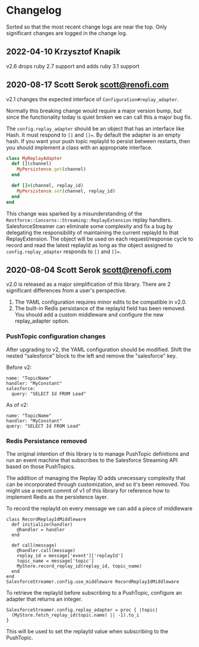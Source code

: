 # Changelog

Sorted so that the most recent change logs are near the top. Only significant
changes are logged in the change log.

## 2022-04-10 Krzysztof Knapik

v2.6 drops ruby 2.7 support and adds ruby 3.1 support

## 2020-08-17 Scott Serok [scott@renofi.com](mailto:scott@renofi.com)

v2.1 changes the expected interface of `Configuration#replay_adapter`.

Normally this breaking change would require a major version bump, but since the
functionality today is quiet broken we can call this a major bug fix.

The `config.replay_adapter` should be an object that has an interface like Hash.
It must respond to `[]` and `[]=`. By default the adapter is an empty hash.  If
you want your push topic replayId to persist between restarts, then you should
implement a class with an appropriate interface.

```ruby
class MyReplayAdapter
  def [](channel)
    MyPersistence.get(channel)
  end

  def []=(channel, replay_id)
    MyPersistence.set(channel, replay_id)
  end
end
```

This change was sparked by a misunderstanding of the
`Restforce::Concerns::Streaming::ReplayExtension` replay handlers.
SalesforceStreamer can eliminate some complexity and fix a bug by delegating the
responsibility of maintaining the current replayId to that ReplayExtension. The
object will be used on each request/response cycle to record and read the latest
replayId as long as the object assigned to `config.replay_adapter` responds to
`[]` and `[]=`.

## 2020-08-04 Scott Serok [scott@renofi.com](mailto:scott@renofi.com)

v2.0 is released as a major simplification of this library. There are 2
significant differences from a user's perspective.

1. The YAML configuration requires minor edits to be compatible in v2.0.
2. The built-in Redis persistance of the replayId field has been removed. You
   should add a custom middleware and configure the new replay_adapter option.

### PushTopic configuration changes

After upgrading to v2, the YAML configuration should be modified. Shift the
nested "salesforce" block to the left and remove the "salesforce" key.

Before v2:

    name: "TopicName"
    handler: "MyConstant"
    salesforce:
      query: "SELECT Id FROM Lead"

As of v2:

    name: "TopicName"
    handler: "MyConstant"
    query: "SELECT Id FROM Lead"

### Redis Persistance removed

The original intention of this library is to manage PushTopic definitions
and run an event machine that subscribes to the Salesforce Streaming API based
on those PushTopics.

The addition of managing the Replay ID adds unecessary complexity that can be
incorporated through customization, and so it's been removed. You might use a
recent commit of v1 of this library for reference how to implement Redis as the
persistence layer.

To record the replayId on every message we can add a piece of middleware

    class RecordReplayIdMiddleware
      def initialize(handler)
        @handler = handler
      end

      def call(message)
        @handler.call(message)
        replay_id = message['event']['replayId']
        topic_name = message['topic']
        MyStore.record_replay_id(replay_id, topic_name)
      end
    end
    SalesforceStreamer.config.use_middleware RecordReplayIdMiddleware

To retrieve the replayId before subscribing to a PushTopic,
configure an adapter that returns an integer.

    SalesforceStreamer.config.replay_adapter = proc { |topic|
      (MyStore.fetch_replay_id(topic.name) || -1).to_i
    }

This will be used to set the replayId value when subscribing to the PushTopic.

